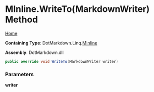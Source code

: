 # MInline\.WriteTo\(MarkdownWriter\) Method

[Home](../../../../README.md)

**Containing Type**: DotMarkdown\.Linq\.[MInline](../README.md)

**Assembly**: DotMarkdown\.dll

```csharp
public override void WriteTo(MarkdownWriter writer)
```

### Parameters

**writer**